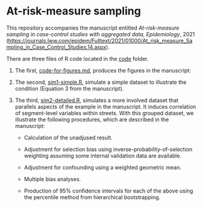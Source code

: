 # At-risk-measure sampling
This repository accompanies the manuscript entitled *At-risk-measure sampling in case-control studies with aggregated data, Epidemiology*, 2021 (https://journals.lww.com/epidem/Fulltext/2021/01000/At_risk_measure_Sampling_in_Case_Control_Studies.14.aspx).

There are three files of R code located in the [code](https://github.com/michaeldgarber/at-risk-measure-sampling/tree/master/code) folder.

1. The first, [code-for-figures.md](https://github.com/michaeldgarber/at-risk-measure-sampling/blob/master/code/code-for-figures.md), produces the figures in the manuscript: 

2. The second, [sim1-simple.R](https://github.com/michaeldgarber/at-risk-measure-sampling/blob/master/code/sim1-simple.R), simulate a simple dataset to illustrate the condition (Equation 3 from the manuscript).

3. The third, [sim2-detailed.R](https://github.com/michaeldgarber/at-risk-measure-sampling/blob/master/code/sim2-detailed.R), simulates a more involved dataset that parallels aspects of the example in the manuscript. It induces correlation of segment-level variables within streets. With this grouped dataset, we illustrate the following procedures, which are described in the manuscript:
    
    + Calculation of the unadjused result.

    + Adjustment for selection bias using inverse-probability-of-selection weighting assuming some internal validation data are available.
    
    + Adjustment for confounding using a weighted geometric mean.
    
    + Multiple bias analyses.
    
    + Production of 95% confidence intervals for each of the above using the percentile method from hierarchical bootstrapping.
